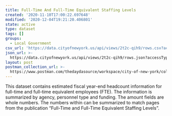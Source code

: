 ```yaml
---
title: Full-Time And Full-Time Equivalent Staffing Levels
created: '2020-11-10T17:00:22.697648'
modified: '2020-12-04T19:21:20.406801'
state: active
type: dataset
tags: []
groups:
  - Local Government
csv_url: 'https://data.cityofnewyork.us/api/views/2t2c-qih9/rows.csv?accessType=DOWNLOAD'
json_url: >-
  https://data.cityofnewyork.us/api/views/2t2c-qih9/rows.json?accessType=DOWNLOAD
layout: post
postman_collection_url: >-
  https://www.postman.com/thedaydasource/workspace/city-of-new-york/collection/15909983-96abbe3a-5afc-412a-a902-2a6b6c86b078
---
```

This dataset contains estimated fiscal year-end headcount information for full-time and full-time equivalent employees (FTE).  The information is summarized by agency, personnel type and funding.  The amount fields are whole numbers.  The numbers within can be summarized to match pages from the publication “Full-Time and Full-Time Equivalent Staffing Levels”.
